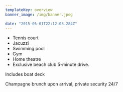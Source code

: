 ```yaml
---
templateKey: overview
banner_image: /img/banner.jpeg

date: "2015-05-01T22:12:03.284Z"
---
```


- Tennis court
- Jacuzzi
- Swimming pool
- Gym
- Home theatre
- Exclusive beach club 5-minute drive.

Includes boat deck

Champagne brunch upon arrival, private security 24/7
